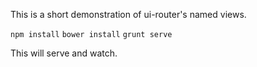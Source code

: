 This is a short demonstration of ui-router's named views.

`npm install`
`bower install`
`grunt serve`

This will serve and watch.